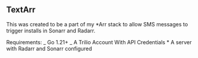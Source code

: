 ## TextArr

This was created to be a part of my \*Arr stack to allow SMS messages to trigger installs in Sonarr and Radarr.

Requirements:
_ Go 1.21+
_ A Trilio Account With API Credentials \* A server with Radarr and Sonarr configured
